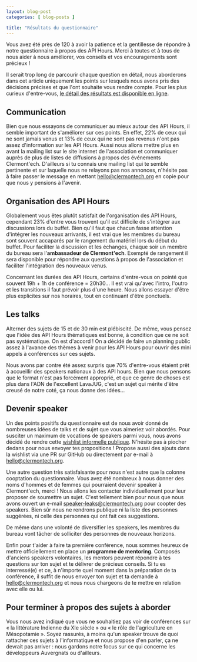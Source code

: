 ```yaml
---
layout: blog-post
categories: [ blog-posts ]

title: "Résultats du questionnaire"
---
```


Vous avez été près de 120 à avoir la patience et la gentillesse de répondre à notre questionnaire à propos des API Hours.
Merci à toutes et à tous de nous aider à nous améliorer, vos conseils et vos encouragements sont précieux !

Il serait trop long de parcourir chaque question en détail, nous aborderons dans cet article uniquement les points sur lesquels nous avons pris des décisions précises
et que l'ont souhaite vous rendre compte. Pour les plus curieux d'entre-vous, [le détail des résultats est disponible en ligne](https://clermontech.typeform.com/report/tOv7KJ/JikP).

## Communication

Bien que nous essayons de communiquer au mieux autour des API Hours, il semble important de s'améliorer sur ces points.
En effet, 22% de ceux qui ne sont jamais venus et 13% de ceux qui ne sont pas revenus n'ont pas assez d'information sur les API Hours.
Aussi nous allons mettre plus en avant la mailing list sur le site internet de l'association et communiquer auprès de plus de listes de diffusions à propos des événements Clermont'ech.
D'ailleurs si tu connais une mailing list qui te semble pertinente et sur laquelle nous ne relayons pas nos annonces, n'hésite pas à faire passer le message en mettant [hello@clermontech.org](mailto:hello@clermontech.org) en copie pour que nous y pensions à l'avenir.

## Organisation des API Hours

Globalement vous êtes plutôt satisfait de l'organisation des API Hours, cependant 23% d'entre vous trouvent qu'il est difficile de s'intégrer aux discussions lors du buffet.
Bien qu'il faut que chacun fasse attention d'intégrer les nouveaux arrivants, il est vrai que les membres du bureau sont souvent accaparés par le rangement du matériel lors du début du buffet.
Pour faciliter la discussion et les échanges, chaque soir un membre du bureau sera l'**ambassadeur de Clermont'ech**. Exempté de rangement il sera disponible pour répondre aux questions à propos de l'association et faciliter l'intégration des nouveaux venus.

Concernant les durées des API Hours, certains d'entre-vous on pointé que souvent 19h + 1h de conférence = 20h30... Il est vrai qu'avec l'intro, l'outro et les transitions il faut prévoir plus d'une heure. Nous allons essayer d'être plus explicites sur nos horaires, tout en continuant d'être ponctuels.

## Les talks

Alterner des sujets de 15 et de 30 min est plébiscité. De même, vous pensez que l'idée des API Hours thématiques est bonne, à condition que ce ne soit pas systématique. On est d'accord !
On a décidé de faire un planning public assez à l'avance des thèmes à venir pour les API Hours pour ouvrir des mini appels à conférences sur ces sujets.

Nous avons par contre été assez surpris que 70% d'entre-vous étaient prêt à accueillir des speakers nationaux à des API hours. Bien que nous pensons que le format n'est pas forcément approprié, et que ce genre de choses est plus dans l'ADN de l'excellent LavaJUG, c'est un sujet qui mérite d'être creusé de notre coté, ça nous donne des idées...

## Devenir speaker

Un des points positifs du questionnaire est de nous avoir donné de nombreuses idées de talks et de sujet que vous aimeriez voir abordés.
Pour susciter un maximum de vocations de speakers parmi vous, nous avons décidé de rendre cette [wishlist informelle publique](/api-hours/wishlist.html).
N'hésite pas à piocher dedans pour nous envoyer tes propositions ! Propose aussi des ajouts dans la wishlist via une PR sur GitHub ou directement par e-mail à [hello@clermontech.org](mailto:hello@clermontech.org).

Une autre question très satisfaisante pour nous n'est autre que la colonne cooptation du questionnaire. Vous avez été nombreux à nous donner des noms d'hommes et de femmes qui pourraient devenir speaker à Clermont'ech, merci ! Nous allons les contacter individuellement pour leur proposer de soumettre un sujet.
C'est tellement bien pour nous que nous avons ouvert un e-mail [speaker-leaks@clermontech.org](mailto:speaker-leaks@clermontech.org) pour coopter des speakers.
Bien sûr nous ne rendrons publique ni la liste des personnes suggérées, ni celle des personnes qui ont fait ces suggestions.

De même dans une volonté de diversifier les speakers, les membres du bureau vont tâcher de solliciter des personnes de nouveaux horizons.

Enfin pour t'aider à faire ta première conférence, nous sommes heureux de mettre officiellement en place un **programme de mentoring**.
Composés d'anciens speakers volontaires, les mentors peuvent répondre à tes questions sur ton sujet et te délivrer de précieux conseils.
Si tu es interressé(e) et ce, à n'importe quel moment dans la préparation de ta conférence, il suffit de nous envoyer ton sujet et ta demande à [hello@clermontech.org](mailto:hello@clermontech.org) et nous nous chargeons de te mettre en relation avec elle ou lui.

## Pour terminer à propos des sujets à aborder

Vous nous avez indiqué que vous ne souhaitiez pas voir de conférences sur « la littérature Indienne du XIe siècle » ou « le rôle de l'agriculture en Mésopotamie ».  Soyez rassurés, à moins qu'un speaker trouve de quoi rattacher ces sujets à l'informatique et nous propose d'en parler, ça ne devrait pas arriver : nous gardons notre focus sur ce qui concerne les développeurs Auvergnats ou d'ailleurs.
